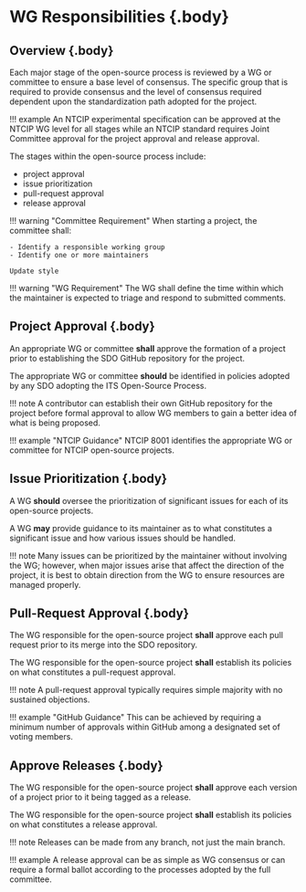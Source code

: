 <!-- markdownlint-enable require-heading-body -->
<div class="section-6" markdown="1">
<style>
  .section-6 { counter-set: section 6; }
</style>

# WG Responsibilities {.body}

## Overview {.body}

Each major stage of the open-source process is reviewed by a WG or committee to
ensure a base level of consensus. The specific group that is required to provide
consensus and the level of consensus required dependent upon the standardization
path adopted for the project.

!!! example
    An NTCIP experimental specification can be approved at the NTCIP WG
    level for all stages while an NTCIP standard requires Joint Committee
    approval for the project approval and release approval.

The stages within the open-source process include:

- project approval
- issue prioritization
- pull-request approval
- release approval

!!! warning "Committee Requirement"
    When starting a project, the committee shall:

    - Identify a responsible working group
    - Identify one or more maintainers

    Update style

!!! warning "WG Requirement"
    The WG shall define the time within which the maintainer is expected to triage and respond to submitted comments.

## Project Approval {.body}

An appropriate WG or committee **shall** approve the formation of a project
prior to establishing the SDO GitHub repository for the project.

The appropriate WG or committee **should** be identified in policies adopted by
any SDO adopting the ITS Open-Source Process.

!!! note
    A contributor can establish their own GitHub repository for the project
    before formal approval to allow WG members to gain a better idea of what is
    being proposed.

!!! example "NTCIP Guidance"
    NTCIP 8001 identifies the appropriate WG or committee for NTCIP open-source projects.

## Issue Prioritization {.body}

A WG **should** oversee the prioritization of significant issues for each of its
open-source projects.

A WG **may** provide guidance to its maintainer as to what constitutes a
significant issue and how various issues should be handled.

!!! note
    Many issues can be prioritized by the maintainer without involving the WG;
    however, when major issues arise that affect the direction of the project,
    it is best to obtain direction from the WG to ensure resources are managed
    properly.

## Pull-Request Approval {.body}

The WG responsible for the open-source project **shall** approve each pull
request prior to its merge into the SDO repository.

The WG responsible for the open-source project **shall** establish its policies
on what constitutes a pull-request approval.

!!! note
    A pull-request approval typically requires simple majority with no sustained
    objections.

!!! example "GitHub Guidance"
    This can be achieved by requiring a minimum number of approvals within GitHub
    among a designated set of voting members.

## Approve Releases {.body}

The WG responsible for the open-source project **shall** approve each version of
a project prior to it being tagged as a release.

The WG responsible for the open-source project **shall** establish its policies
on what constitutes a release approval.

!!! note
    Releases can be made from any branch, not just the main branch.

!!! example
    A release approval can be as simple as WG consensus or can require a formal
    ballot according to the processes adopted by the full committee.

</div>
